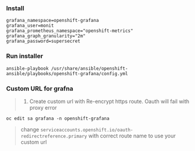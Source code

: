 ### Install
```hosts
grafana_namespace=openshift-grafana
grafana_user=monit
grafana_prometheus_namespace="openshift-metrics"
grafana_graph_granularity="2m"
grafana_password=supersecret
```

### Run installer
```
ansible-playbook /usr/share/ansible/openshift-ansible/playbooks/openshift-grafana/config.yml
```


### Custom URL for grafna
> 1) Create custom url with Re-encrypt https route.  Oauth will fail with proxy error 
```
oc edit sa grafana -n openshift-grafana
```
>  change `serviceaccounts.openshift.io/oauth-redirectreference.primary`  with correct route name to use your custom url
